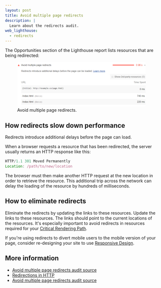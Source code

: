 ```yaml
---
layout: post
title: Avoid multiple page redirects
description: |
  Learn about the redirects audit.
web_lighthouse:
  - redirects
---
```



The Opportunities section of the Lighthouse report
lists resources that are being redirected:

<figure class="w-figure">
  <img class="w-screenshot w-screenshot--filled" src="redirects.png" alt="">
  <figcaption class="w-figcaption">
    Avoid multiple page redirects.
  </figcaption>
</figure>

## How redirects slow down performance

Redirects introduce additional delays before the page can load.

When a browser requests a resource that has been redirected,
the server usually returns an HTTP response like this:

```js
HTTP/1.1 301 Moved Permanently
Location: /path/to/new/location
```

The browser must then make another HTTP request at the new location
in order to retrieve the resource.
This additional trip across the network can delay the loading
of the resource by hundreds of milliseconds.

## How to eliminate redirects

Eliminate the redirects by updating the links to these resources.
Update the links to these resources.
The links should point to the current locations of the resources.
It's especially important to avoid redirects in resources
required for your [Critical Rendering Path](https://developers.google.com/web/fundamentals/performance/critical-rendering-path/).

If you're using redirects to divert mobile users to the mobile version of your page,
consider re-designing your site to use
[Responsive Design](https://developers.google.com/web/fundamentals/design-and-ux/responsive/).

## More information

- [Avoid multiple page redirects audit source](https://developers.google.com/web/tools/lighthouse/audits/redirects)
- [Redirections in HTTP](https://developer.mozilla.org/en-US/docs/Web/HTTP/Redirections)
- [Avoid multiple page redirects audit source](https://github.com/GoogleChrome/lighthouse/blob/master/lighthouse-core/audits/redirects.js)
